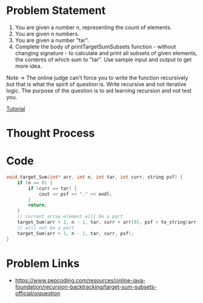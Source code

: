# Problem Statement
1. You are given a number n, representing the count of elements.
2. You are given n numbers.
3. You are given a number "tar".
4. Complete the body of printTargetSumSubsets function - without changing signature - to calculate and print all subsets of given elements, the contents of which sum to "tar". Use sample input and output to get more idea.

Note -> The online judge can't force you to write the function recursively but that is what the spirit of question is. Write recursive and not iterative logic. The purpose of the question is to aid learning recursion and not test you.

[Tutorial](https://www.youtube.com/watch?v=HGDmj5NrrjM&list=PL-Jc9J83PIiFxaBahjslhBD1LiJAV7nKs&index=49)

# Thought Process

# Code
```cpp
void target_Sum(int* arr, int n, int tar, int curr, string psf) {
    if (n == 0) {
        if (curr == tar) {
            cout << psf << "." << endl;
        }
        return;
    }
    // current array element will be a part
    target_Sum(arr + 1, n - 1, tar, curr + arr[0], psf + to_string(arr[0]) + ",");
    // will not be a part
    target_Sum(arr + 1, n - 1, tar, curr, psf);
}
```

# Problem Links
- https://www.pepcoding.com/resources/online-java-foundation/recursion-backtracking/target-sum-subsets-official/ojquestion
